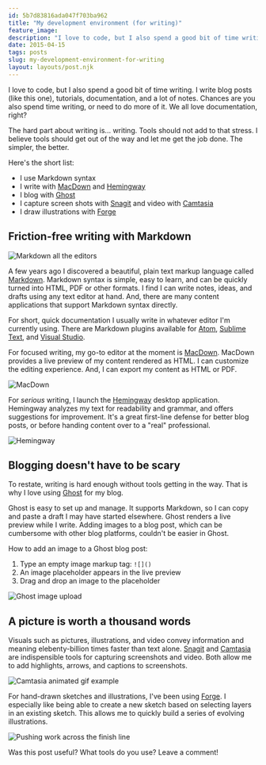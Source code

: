 ```yaml
---
id: 5b7d83816ada047f703ba962
title: "My development environment (for writing)"
feature_image: 
description: "I love to code, but I also spend a good bit of time writing. I write blog posts (like this one), tutorials, documentation, and a lot of…"
date: 2015-04-15
tags: posts
slug: my-development-environment-for-writing
layout: layouts/post.njk
---
```


I love to code, but I also spend a good bit of time writing. I write blog posts (like this one), tutorials, documentation, and a lot of notes. Chances are you also spend time writing, or need to do more of it. We all love documentation, right?

The hard part about writing is... writing. Tools should not add to that stress. I believe tools should get out of the way and let me get the job done. The simpler, the better.

Here's the short list:

* I use Markdown syntax
* I write with [MacDown](http://macdown.uranusjr.com/) and [Hemingway](http://www.hemingwayapp.com)
* I blog with [Ghost](https://ghost.org/)
* I capture screen shots with [Snagit](https://www.techsmith.com/snagit.html) and video with [Camtasia](https://www.techsmith.com/camtasia.html)
* I draw illustrations with [Forge](http://www.adonit.net/forge/)

## Friction-free writing with Markdown

![Markdown all the editors](/content/images/2015/04/markdown-all-the-editors.gif)

A few years ago I discovered a beautiful, plain text markup language called [Markdown](http://en.wikipedia.org/wiki/Markdown). Markdown syntax is simple, easy to learn, and can be quickly turned into HTML, PDF or other formats. I find I can write notes, ideas, and drafts using any text editor at hand. And, there are many content applications that support Markdown syntax directly.

For short, quick documentation I usually write in whatever editor I'm currently using. There are Markdown plugins available for [Atom](https://atom.io/packages/markdown-preview), [Sublime Text](https://packagecontrol.io/packages/Markdown%20Preview), and [Visual Studio](http://vswebessentials.com/).

For focused writing, my go-to editor at the moment is [MacDown](http://macdown.uranusjr.com/). MacDown provides a live preview of my content rendered as HTML. I can customize the editing experience. And, I can export my content as HTML or PDF.

![MacDown](/content/images/2015/04/2015-04-15_14-15-21.gif)

For _serious_ writing, I launch the [Hemingway](http://www.hemingwayapp.com) desktop application. Hemingway analyzes my text for readability and grammar, and offers suggestions for improvement. It's a great first-line defense for better blog posts, or before handing content over to a "real" professional.

![Hemingway](/content/images/2015/04/2015-04-15_14-15-52.gif)

## Blogging doesn't have to be scary

To restate, writing is hard enough without tools getting in the way. That is why I love using [Ghost](https://ghost.org/) for my blog.

Ghost is easy to set up and manage. It supports Markdown, so I can copy and paste a draft I may have started elsewhere. Ghost renders a live preview while I write. Adding images to a blog post, which can be cumbersome with other blog platforms, couldn't be easier in Ghost.

How to add an image to a Ghost blog post:

1. Type an empty image markup tag: `![]()`
2. An image placeholder appears in the live preview
3. Drag and drop an image to the placeholder

![Ghost image upload](/content/images/2015/04/2015-04-15_15-03-32.gif)

## A picture is worth a thousand words

Visuals such as pictures, illustrations, and video convey information and meaning elebenty-billion times faster than text alone. [Snagit](https://www.techsmith.com/snagit.html) and [Camtasia](https://www.techsmith.com/camtasia.html) are indispensible tools for capturing screenshots and video. Both allow me to add highlights, arrows, and captions to screenshots.

![Camtasia animated gif example](/content/images/2015/04/camtasia-example.gif)

For hand-drawn sketches and illustrations, I've been using [Forge](http://www.adonit.net/forge/). I especially like being able to create a new sketch based on selecting layers in an existing sketch. This allows me to quickly build a series of evolving illustrations.

![Pushing work across the finish line](/content/images/2015/04/IMG_0161.PNG)

Was this post useful? What tools do you use? Leave a comment!
